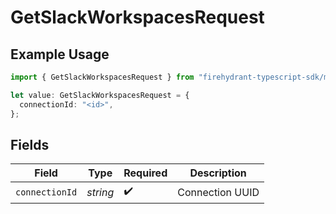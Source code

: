 # GetSlackWorkspacesRequest

## Example Usage

```typescript
import { GetSlackWorkspacesRequest } from "firehydrant-typescript-sdk/models/operations";

let value: GetSlackWorkspacesRequest = {
  connectionId: "<id>",
};
```

## Fields

| Field              | Type               | Required           | Description        |
| ------------------ | ------------------ | ------------------ | ------------------ |
| `connectionId`     | *string*           | :heavy_check_mark: | Connection UUID    |